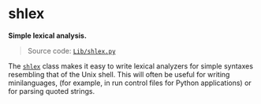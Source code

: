 # shlex

**Simple lexical analysis.**

> Source code: [`Lib/shlex.py`](https://github.com/python/cpython/tree/3.13/Lib/shlex.py)

The [`shlex`](/modules/shlex/shlex/) class makes it easy to write lexical analyzers for simple syntaxes resembling that of the Unix shell. This will often be useful for writing minilanguages, (for example, in run control files for Python applications) or for parsing quoted strings.
